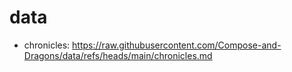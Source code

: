 # data

- chronicles: https://raw.githubusercontent.com/Compose-and-Dragons/data/refs/heads/main/chronicles.md
